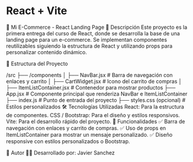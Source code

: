 # React + Vite

🛒 Mi E-Commerce - React Landing Page
📌 Descripción
Este proyecto es la primera entrega del curso de React, donde se desarrolla la base de una landing page para un e-commerce. Se implementan componentes reutilizables siguiendo la estructura de React y utilizando props para personalizar contenido dinámico.

📁 Estructura del Proyecto

/src
 ├── /components
 │   ├── NavBar.jsx          # Barra de navegación con enlaces y carrito
 │   ├── CartWidget.jsx      # Icono del carrito de compras
 │   ├── ItemListContainer.jsx # Contenedor para mostrar productos
 ├── App.jsx                 # Componente principal que renderiza NavBar e ItemListContainer
 ├── index.js                # Punto de entrada del proyecto
 ├── styles.css (opcional)   # Estilos personalizados
🛠️ Tecnologías Utilizadas
React: Para la estructura de componentes.
CSS / Bootstrap: Para el diseño y estilos responsivos.
Vite: Para el desarrollo rápido del proyecto.
🚀 Funcionalidades
✅ Barra de navegación con enlaces y carrito de compras.
✅ Uso de props en ItemListContainer para mostrar un mensaje personalizado.
✅ Diseño responsive con estilos personalizados o Bootstrap.

📜 Autor
👨‍💻 Desarrollado por: Javier Sanchez

